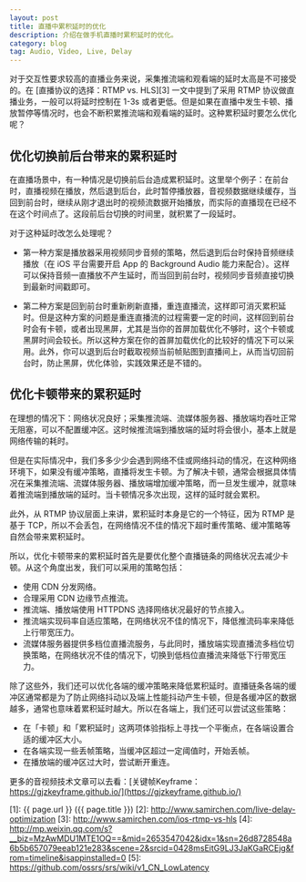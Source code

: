 ```yaml
---
layout: post
title: 直播中累积延时的优化
description: 介绍在做手机直播时累积延时的优化。
category: blog
tag: Audio, Video, Live, Delay
---
```



对于交互性要求较高的直播业务来说，采集推流端和观看端的延时太高是不可接受的。在 [直播协议的选择：RTMP vs. HLS][3] 一文中提到了采用 RTMP 协议做直播业务，一般可以将延时控制在 1-3s 或者更低。但是如果在直播中发生卡顿、播放暂停等情况时，也会不断积累推流端和观看端的延时。这种累积延时要怎么优化呢？


## 优化切换前后台带来的累积延时

在直播场景中，有一种情况是切换前后台造成累积延时。这里举个例子：在前台时，直播视频在播放，然后退到后台，此时暂停播放器，音视频数据继续缓存，当回到前台时，继续从刚才退出时的视频流数据开始播放，而实际的直播现在已经不在这个时间点了。这段前后台切换的时间里，就积累了一段延时。

对于这种延时改怎么处理呢？

- 第一种方案是播放器采用视频同步音频的策略，然后退到后台时保持音频继续播放（在 iOS 平台需要开启 App 的 Background Audio 能力来配合）。这样可以保持音频一直播放不产生延时，而当回到前台时，视频同步音频直接切换到最新时间戳即可。

- 第二种方案是回到前台时重新刷新直播，重连直播流，这样即可消灭累积延时。但是这种方案的问题是重连直播流的过程需要一定的时间，这样回到前台时会有卡顿，或者出现黑屏，尤其是当你的首屏加载优化不够时，这个卡顿或黑屏时间会较长。所以这种方案在你的首屏加载优化的比较好的情况下可以采用。此外，你可以退到后台时截取视频当前帧贴图到直播间上，从而当切回前台时，防止黑屏，优化体验，实践效果还是不错的。


## 优化卡顿带来的累积延时

在理想的情况下：网络状况良好；采集推流端、流媒体服务器、播放端均吞吐正常无阻塞，可以不配置缓冲区。这时候推流端到播放端的延时将会很小，基本上就是网络传输的耗时。

但是在实际情况中，我们多多少少会遇到网络不佳或网络抖动的情况，在这种网络环境下，如果没有缓冲策略，直播将发生卡顿。为了解决卡顿，通常会根据具体情况在采集推流端、流媒体服务器、播放端增加缓冲策略，而一旦发生缓冲，就意味着推流端到播放端的延时。当卡顿情况多次出现，这样的延时就会累积。

此外，从 RTMP 协议层面上来讲，累积延时本身是它的一个特征，因为 RTMP 是基于 TCP，所以不会丢包，在网络情况不佳的情况下超时重传策略、缓冲策略等自然会带来累积延时。


所以，优化卡顿带来的累积延时首先是要优化整个直播链条的网络状况去减少卡顿。从这个角度出发，我们可以采用的策略包括：

- 使用 CDN 分发网络。
- 合理采用 CDN 边缘节点推流。
- 推流端、播放端使用 HTTPDNS 选择网络状况最好的节点接入。
- 推流端实现码率自适应策略，在网络状况不佳的情况下，降低推流码率来降低上行带宽压力。
- 流媒体服务器提供多档位直播流服务，与此同时，播放端实现直播流多档位切换策略，在网络状况不佳的情况下，切换到低档位直播流来降低下行带宽压力。

除了这些外，我们还可以优化各端的缓冲策略来降低累积延时。直播链条各端的缓冲区通常都是为了防止网络抖动以及端上性能抖动产生卡顿，但是各缓冲区的数据越多，通常也意味着累积延时越大。所以在各端上，我们还可以尝试这些策略：

- 在「卡顿」和「累积延时」这两项体验指标上寻找一个平衡点，在各端设置合适的缓冲区大小。
- 在各端实现一些丢帧策略，当缓冲区超过一定阈值时，开始丢帧。
- 在播放端的缓冲区过大时，尝试断开重连。




更多的音视频技术文章可以去看：[关键帧Keyframe：https://gjzkeyframe.github.io/](https://gjzkeyframe.github.io/)


[SamirChen]: http://www.samirchen.com "SamirChen"
[1]: {{ page.url }} ({{ page.title }})
[2]: http://www.samirchen.com/live-delay-optimization
[3]: http://www.samirchen.com/ios-rtmp-vs-hls
[4]: http://mp.weixin.qq.com/s?__biz=MzAwMDU1MTE1OQ==&mid=2653547042&idx=1&sn=26d8728548a6b5b657079eeab121e283&scene=2&srcid=0428msEitG9LJ3JaKGaRCEjg&from=timeline&isappinstalled=0
[5]: https://github.com/ossrs/srs/wiki/v1_CN_LowLatency

